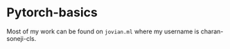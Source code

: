 # Pytorch-basics
Most of my work can be found on `jovian.ml` where my username is charan-soneji-cls.
